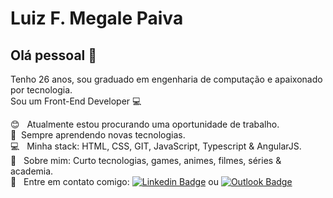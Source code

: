 # Luiz F. Megale Paiva

## Olá pessoal 👋
Tenho 26 anos, sou graduado em engenharia de computação e apaixonado por tecnologia.
<br/>Sou um Front-End Developer :computer:

 :blush: &nbsp; Atualmente estou procurando uma oportunidade de trabalho.
 <br/>  :rocket:  &nbsp;Sempre aprendendo novas tecnologias.
 <br/> :computer: &nbsp; Minha stack: HTML, CSS, GIT, JavaScript, Typescript & AngularJS.
 <br/> 💬  &nbsp; Sobre mim: Curto tecnologias, games, animes, filmes, séries & academia.
 <br/> :email: &nbsp; Entre em contato comigo: [![Linkedin Badge](https://img.shields.io/badge/-LinkedIn-blue?style=flat-square&logo=Linkedin&logoColor=white&link=https://www.linkedin.com/in/luiz-fernando-megale-paiva-517219140/)](https://www.linkedin.com/in/luiz-fernando-megale-paiva-517219140/) ou [![Outlook Badge](https://img.shields.io/badge/email--000?style=social&logo=microsoft-outlook&logoColor=0078d4&link=mailto:luiz_paiva@gec.inatel.br)](mailto:luiz_paiva@gec.inatel.br)
